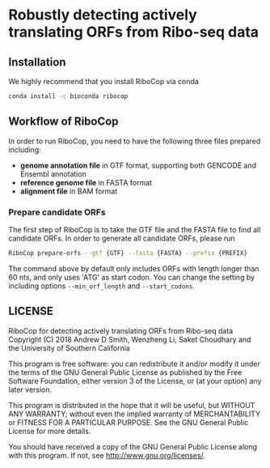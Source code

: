 # Robustly detecting actively translating ORFs from Ribo-seq data

## Installation
We highly recommend that you install RiboCop via conda
```bash
conda install -c bioconda ribocop
```

## Workflow of RiboCop
In order to run RiboCop, you need to have the following three files prepared including:
* **genome annotation file** in GTF format, supporting both GENCODE and Ensembl annotation
* **reference genome file** in FASTA format
* **alignment file** in BAM format

### Prepare candidate ORFs
The first step of RiboCop is to take the GTF file and the FASTA file to find all candidate ORFs.
In order to generate all candidate ORFs, please run
```bash
RiboCop prepare-orfs --gtf {GTF} --fasta {FASTA} --prefix {PREFIX}
```
The command above by default only includes ORFs with length longer than 60 nts,
and only uses 'ATG' as start codon. You can change the setting by including
options ```--min_orf_length``` and ```--start_codons```.

## LICENSE
RiboCop for detecting actively translating ORFs from Ribo-seq data
Copyright (C) 2018 Andrew D Smith, Wenzheng Li, Saket Choudhary and
the University of Southern California

This program is free software: you can redistribute it and/or modify
it under the terms of the GNU General Public License as published by
the Free Software Foundation, either version 3 of the License, or (at
your option) any later version.

This program is distributed in the hope that it will be useful,
but WITHOUT ANY WARRANTY; without even the implied warranty of
MERCHANTABILITY or FITNESS FOR A PARTICULAR PURPOSE.  See the
GNU General Public License for more details.

You should have received a copy of the GNU General Public License
along with this program.  If not, see <http://www.gnu.org/licenses/>.
